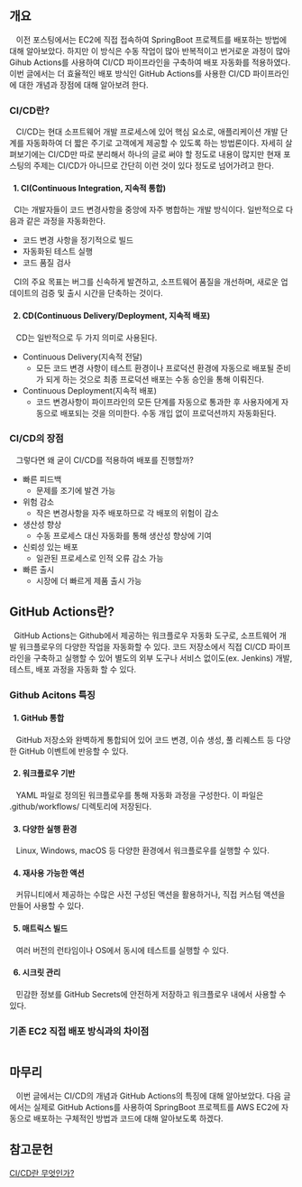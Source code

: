 <h2 id="개요">개요</h2>
<p>&nbsp;&nbsp; 이전 포스팅에서는 EC2에 직접 접속하여 SpringBoot 프로젝트를 배포하는 방법에 대해 알아보았다. 하지만 이 방식은 수동 작업이 많아 반복적이고 번거로운 과정이 많아 Gihub Actions를 사용하여 CI/CD 파이프라인을 구축하여 배포 자동화를 적용하였다. 이번 글에서는 더 효율적인 배포 방식인 GitHub Actions를 사용한 CI/CD 파이프라인에 대한 개념과 장점에 대해 알아보려 한다.</p>
<h3 id="cicd란">CI/CD란?</h3>
<p>&nbsp;&nbsp; CI/CD는 현대 소프트웨어 개발 프로세스에 있어 핵심 요소로, 애플리케이션 개발 단계를 자동화하여 더 짧은 주기로 고객에게 제공할 수 있도록 하는 방법론이다. 자세히 살펴보기에는 CI/CD만 따로 분리해서 하나의 글로 써야 할 정도로 내용이 많지만 현재 포스팅의 주제는 CI/CD가 아니므로 간단히 이런 것이 있다 정도로 넘어가려고 한다. </p>
<h4 id="1-cicontinuous-integration-지속적-통합">&nbsp;&nbsp;1. CI(Continuous Integration, 지속적 통합)</h4>
<p>&nbsp;&nbsp;CI는 개발자들이 코드 변경사항을 중앙에 자주 병합하는 개발 방식이다. 일반적으로 다음과 같은 과정을 자동화한다. </p>
<ul>
<li>코드 변경 사항을 정기적으로 빌드</li>
<li>자동화된 테스트 실행</li>
<li>코드 품질 검사</li>
</ul>
<p>&nbsp;&nbsp;CI의 주요 목표는 버그를 신속하게 발견하고, 소프트웨어 품질을 개선하며, 새로운 업데이트의 검증 및 출시 시간을 단축하는 것이다.</p>
<h4 id="2-cdcontinuous-deliverydeployment-지속적-배포">&nbsp;&nbsp;2. CD(Continuous Delivery/Deployment, 지속적 배포)</h4>
<p>&nbsp;&nbsp; CD는 일반적으로 두 가지 의미로 사용된다. </p>
<ul>
<li>Continuous Delivery(지속적 전달)<ul>
<li>모든 코드 변경 사항이 테스트 환경이나 프로덕션 환경에 자동으로 배포될 준비가 되게 하는 것으로 최종 프로덕션 배포는 수동 승인을 통해 이뤄진다.</li>
</ul>
</li>
<li>Continuous Deployment(지속적 배포)<ul>
<li>코드 변경사항이 파이프라인의 모든 단계를 자동으로 통과한 후 사용자에게 자동으로 배포되는 것을 의미한다. 수동 개입 없이 프로덕션까지 자동화된다.</li>
</ul>
</li>
</ul>
<h3 id="cicd의-장점">CI/CD의 장점</h3>
<p>&nbsp;&nbsp; 그렇다면 왜 굳이 CI/CD를 적용하여 배포를 진행할까?</p>
<ul>
<li>빠른 피드백<ul>
<li>문제를 조기에 발견 가능</li>
</ul>
</li>
<li>위험 감소<ul>
<li>작은 변경사항을 자주 배포하므로 각 배포의 위험이 감소</li>
</ul>
</li>
<li>생산성 향상<ul>
<li>수동 프로세스 대신 자동화를 통해 생산성 향상에 기여</li>
</ul>
</li>
<li>신뢰성 있는 배포<ul>
<li>일관된 프로세스로 인적 오류 감소 가능</li>
</ul>
</li>
<li>빠른 출시<ul>
<li>시장에 더 빠르게 제품 출시 가능</li>
</ul>
</li>
</ul>
<h2 id="github-actions란">GitHub Actions란?</h2>
<p>&nbsp;&nbsp;GitHub Actions는 Github에서 제공하는 워크플로우 자동화 도구로, 소프트웨어 개발 워크플로우의 다양한 작업을 자동화할 수 있다. 코드 저장소에서 직접 CI/CD 파이프라인을 구축하고 실행할 수 있어 별도의 외부 도구나 서비스 없이도(ex. Jenkins) 개발, 테스트, 배포 과정을 자동화 할 수 있다.</p>
<h3 id="github-acitons-특징">Github Acitons 특징</h3>
<h4 id="1-github-통합">&nbsp;&nbsp;1. GitHub 통합</h4>
<p>&nbsp;&nbsp; GitHub 저장소와 완벽하게 통합되어 있어 코드 변경, 이슈 생성, 풀 리퀘스트 등 다양한 GitHub 이벤트에 반응할 수 있다.</p>
<h4 id="2-워크플로우-기반">&nbsp;&nbsp;2. 워크플로우 기반</h4>
<p>&nbsp;&nbsp; YAML 파일로 정의된 워크플로우를 통해 자동화 과정을 구성한다. 이 파일은 .github/workflows/ 디렉토리에 저장된다.</p>
<h4 id="3-다양한-실행-환경">&nbsp;&nbsp;3. 다양한 실행 환경</h4>
<p>&nbsp;&nbsp; Linux, Windows, macOS 등 다양한 환경에서 워크플로우를 실행할 수 있다.</p>
<h4 id="4-재사용-가능한-액션">&nbsp;&nbsp;4. 재사용 가능한 액션</h4>
<p>&nbsp;&nbsp; 커뮤니티에서 제공하는 수많은 사전 구성된 액션을 활용하거나, 직접 커스텀 액션을 만들어 사용할 수 있다.</p>
<h4 id="5-매트릭스-빌드">&nbsp;&nbsp;5. 매트릭스 빌드</h4>
<p>&nbsp;&nbsp; 여러 버전의 런타임이나 OS에서 동시에 테스트를 실행할 수 있다.</p>
<h4 id="6-시크릿-관리">&nbsp;&nbsp;6. 시크릿 관리</h4>
<p>&nbsp;&nbsp; 민감한 정보를 GitHub Secrets에 안전하게 저장하고 워크플로우 내에서 사용할 수 있다.</p>
<h3 id="기존-ec2-직접-배포-방식과의-차이점">기존 EC2 직접 배포 방식과의 차이점</h3>
<p><img alt="" src="https://velog.velcdn.com/images/donggyu47/post/f8a1ecd6-ee07-4fe6-95e0-72fc921828f0/image.png" /></p>
<h2 id="마무리">마무리</h2>
<p>&nbsp;&nbsp; 이번 글에서는 CI/CD의 개념과 GitHub Actions의 특징에 대해 알아보았다. 다음 글에서는 실제로 GitHub Actions를 사용하여 SpringBoot 프로젝트를 AWS EC2에 자동으로 배포하는 구체적인 방법과 코드에 대해 알아보도록 하겠다.</p>
<h2 id="참고문헌">참고문헌</h2>
<p><a href="https://artist-developer.tistory.com/24">CI/CD란 무엇인가?</a></p>